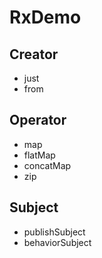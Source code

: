 # RxDemo
## Creator
* just
* from

## Operator
* map
* flatMap
* concatMap
* zip

## Subject
* publishSubject
* behaviorSubject
